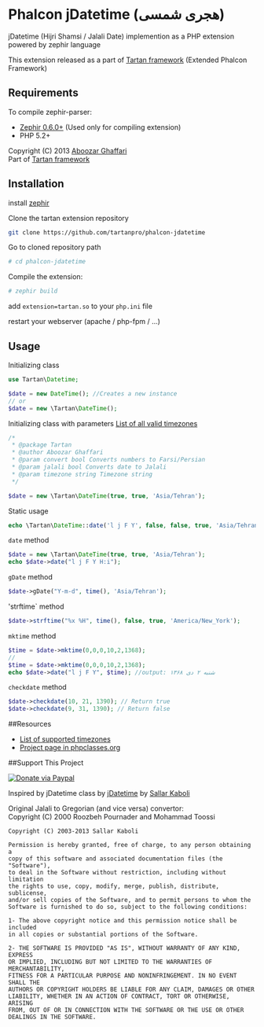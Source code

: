 # Phalcon jDatetime (هجری شمسی)

jDatetime (Hijri Shamsi / Jalali Date) implemention as a PHP extension powered by zephir language

This extension released as a part of [Tartan framework](https://github.com/tartanpro/tartan) (Extended Phalcon Framework)

Requirements
------------

To compile zephir-parser:

* [Zephir 0.6.0+](https://github.com/phalcon/zephir) (Used only for compiling extension)
* PHP 5.2+

Copyright (C) 2013 [Aboozar Ghaffari](http://tartan.pro)  
Part of [Tartan framework](https://github.com/tartanpro/tartan)
  
Installation
------------

install [zephir](https://github.com/phalcon/zephir) 

Clone the tartan extension repository

```bash
git clone https://github.com/tartanpro/phalcon-jdatetime
```

Go to cloned repository path

```bash
# cd phalcon-jdatetime
```

Compile the extension:

```bash
# zephir build
```

add `extension=tartan.so` to your `php.ini` file

restart your webserver (apache / php-fpm / ...)

Usage
-----

Initializing class

```php
use Tartan\Datetime;

$date = new DateTime(); //Creates a new instance
// or
$date = new \Tartan\DateTime();
```

Initializing class with parameters
[List of all valid timezones](http://www.php.net/manual/en/timezones.php)

```php
/*
 * @package Tartan
 * @author Aboozar Ghaffari
 * @param convert bool Converts numbers to Farsi/Persian
 * @param jalali bool Converts date to Jalali
 * @param timezone string Timezone string
 */

$date = new \Tartan\DateTime(true, true, 'Asia/Tehran');
```

Static usage

```php
echo \Tartan\DateTime::date('l j F Y', false, false, true, 'Asia/Tehran');
```

`date` method

```php
$date = new \Tartan\DateTime(true, true, 'Asia/Tehran');
echo $date->date("l j F Y H:i");
```

`gDate` method

```php
$date->gDate("Y-m-d", time(), 'Asia/Tehran');
```

'strftime` method

```php
$date->strftime("%x %H", time(), false, true, 'America/New_York');
```

`mktime` method

```php
$time = $date->mktime(0,0,0,10,2,1368);
//
$time = $date->mktime(0,0,0,10,2,1368);
echo $date->date("l j F Y", $time); //output:‬ شنبه ۲ دی ۱۳۶۸
```

`checkdate` method

```php
$date->checkdate(10, 21, 1390); // Return true
$date->checkdate(9, 31, 1390); // Return false
```

##Resources
- [List of supported timezones](http://www.php.net/manual/en/timezones.php)   
- [Project page in phpclasses.org](http://www.phpclasses.org/jdatetime)   

##Support This Project
  
[![Donate via Paypal](https://www.paypalobjects.com/en_US/i/btn/btn_donate_SM.gif)](https://www.paypal.com/cgi-bin/webscr?cmd=_s-xclick&hosted_button_id=LXEL22GFTXTKN)

Inspired by jDatetime class by [jDatetime](https://github.com/sallar/jDateTime) by [Sallar Kaboli](http://sallar.me) 

Original Jalali to Gregorian (and vice versa) convertor:  
Copyright (C) 2000  Roozbeh Pournader and Mohammad Toossi

    Copyright (C) 2003-2013 Sallar Kaboli

    Permission is hereby granted, free of charge, to any person obtaining a
    copy of this software and associated documentation files (the "Software"),
    to deal in the Software without restriction, including without limitation
    the rights to use, copy, modify, merge, publish, distribute, sublicense,
    and/or sell copies of the Software, and to permit persons to whom the
    Software is furnished to do so, subject to the following conditions:

    1- The above copyright notice and this permission notice shall be included
    in all copies or substantial portions of the Software.
    
    2- THE SOFTWARE IS PROVIDED "AS IS", WITHOUT WARRANTY OF ANY KIND, EXPRESS
    OR IMPLIED, INCLUDING BUT NOT LIMITED TO THE WARRANTIES OF MERCHANTABILITY,
    FITNESS FOR A PARTICULAR PURPOSE AND NONINFRINGEMENT. IN NO EVENT SHALL THE
    AUTHORS OR COPYRIGHT HOLDERS BE LIABLE FOR ANY CLAIM, DAMAGES OR OTHER
    LIABILITY, WHETHER IN AN ACTION OF CONTRACT, TORT OR OTHERWISE, ARISING
    FROM, OUT OF OR IN CONNECTION WITH THE SOFTWARE OR THE USE OR OTHER
    DEALINGS IN THE SOFTWARE.

